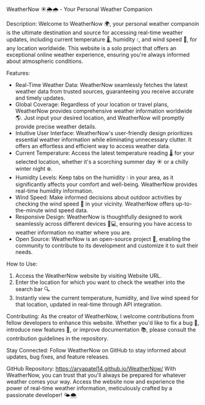 WeatherNow ☀️🌦️🌧️ - Your Personal Weather Companion 

Description:
Welcome to WeatherNow 🌍, your personal weather companoin is the ultimate destination and source for accessing real-time weather updates, including current temperature 🌡️, humidity 💧, and wind speed 💨, for any location worldwide. This website is a solo project that offers an exceptional online weather experience, ensuring you're always informed about atmospheric conditions.

Features:
- Real-Time Weather Data: WeatherNow seamlessly fetches the latest weather data from trusted sources, guaranteeing you receive accurate and timely updates.
- Global Coverage: Regardless of your location or travel plans, WeatherNow provides comprehensive weather information worldwide 🌎. Just input your desired location, and WeatherNow will promptly provide precise weather details.
- Intuitive User Interface: WeatherNow's user-friendly design prioritizes essential weather information while eliminating unnecessary clutter. It offers an effortless and efficient way to access weather data.
- Current Temperature: Access the latest temperature reading 🌡️ for your selected location, whether it's a scorching summer day ☀️ or a chilly winter night ❄️.
- Humidity Levels: Keep tabs on the humidity 💧 in your area, as it significantly affects your comfort and well-being. WeatherNow provides real-time humidity information.
- Wind Speed: Make informed decisions about outdoor activities by checking the wind speed 💨 in your vicinity. WeatherNow offers up-to-the-minute wind speed data.
- Responsive Design: WeatherNow is thoughtfully designed to work seamlessly across different devices 📱💻, ensuring you have access to weather information no matter where you are.
- Open Source: WeatherNow is an open-source project 🧩, enabling the community to contribute to its development and customize it to suit their needs.

How to Use:
1. Access the WeatherNow website by visiting Website URL.
2. Enter the location for which you want to check the weather into the search bar 🔍.
3. Instantly view the current temperature, humidity, and live wind speed for that location, updated in real-time through API integration.

Contributing:
As the creator of WeatherNow, I welcome contributions from fellow developers to enhance this website. Whether you'd like to fix a bug 🐛, introduce new features 🚀, or improve documentation 📚, please consult the contribution guidelines in the repository.

Stay Connected:
Follow WeatherNow on GitHub to stay informed about updates, bug fixes, and feature releases.

GitHub Repository: 
https://aryapatel14.github.io/WeatherNow/
With WeatherNow, you can trust that you'll always be prepared for whatever weather comes your way. Access the website now and experience the power of real-time weather information, meticulously crafted by a passionate developer! 🌤️🌨️

